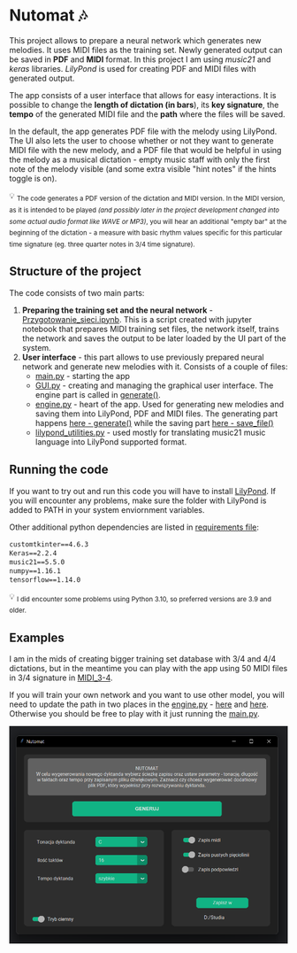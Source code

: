 #  Nutomat 🎶
This project allows to prepare a neural network which generates new melodies. It uses MIDI files as the training set. Newly generated output can be saved in **PDF** and **MIDI** format. In this project I am using *music21* and *keras* libraries. *LilyPond* is used for creating PDF and MIDI files with generated output. 

The app consists of a user interface that allows for easy interactions. It is possible to change the **length of dictation (in bars**), its **key signature**, the **tempo** of the generated MIDI file and the **path** where the files will be saved.

In the default, the app generates PDF file with the melody using LilyPond. The UI also lets the user to choose whether or not they want to generate MIDI file with the new melody, and a PDF file that would be helpful in using the melody as a musical dictation - empty music staff with only the first note of the melody visible (and some extra visible "hint notes" if the hints toggle is on). 

:bulb: <sub> The code generates a PDF version of the dictation and MIDI version. In the MIDI version, as it is intended to be played *(and possibly later in the project development changed into some actual audio format like WAVE or MP3)*, you will hear an additional "empty bar" at the beginning of the dictation - a measure with basic rhythm values specific for this particular time signature (eg. three quarter notes in 3/4 time signature). </sub>

## Structure of the project
The code consists of two main parts:
  1. **Preparing the training set and the neural network** - [Przygotowanie_sieci.ipynb](Przygotowanie_sieci.ipynb). This is a script created with jupyter notebook that prepares MIDI training set files, the network itself, trains the network and saves the output to be later loaded by the UI part of the system.
  2. **User interface** - this part allows to use previously prepared neural network and generate new melodies with it. Consists of a couple of files:
      - [main.py](main.py) - starting the app
      - [GUI.py](GUI.py) - creating and managing the graphical user interface. The engine part is called in [generate()](GUI.py#L154).
      - [engine.py](engine.py) - heart of the app. Used for generating new melodies and saving them into LilyPond, PDF and MIDI files. The generating part happens [here - generate()](engine.py#L41) while the saving part [here - save_file()](engine.py#L106)
      - [lilypond_utilities.py](lilypond_utilities.py) - used mostly for translating music21 music language into LilyPond supported format.

## Running the code
If you want to try out and run this code you will have to install [LilyPond](https://lilypond.org/). If you will encounter any problems, make sure the folder with LilyPond is added to PATH in your system enviornment variables.

Other additional python dependencies are listed in [requirements file](other/requirements.txt):
```
customtkinter==4.6.3
Keras==2.2.4
music21==5.5.0
numpy==1.16.1
tensorflow==1.14.0
```
:bulb: <sub> I did encounter some problems using Python 3.10, so preferred versions are 3.9 and older. </sub>

## Examples
I am in the mids of creating bigger training set database with 3/4 and 4/4 dictations, but in the meantime you can play with the app using 50 MIDI files in 3/4 signature in [MIDI_3-4](MIDI_3-4/).

If you will train your own network and you want to use other model, you will need to update the path in two places in the [engine.py](engine.py) - [here](engine.py#L18) and [here](engine.py#L22). Otherwise you should be free to play with it just running the [main.py](main.py).

![Example screen](other/images/example_screen.png)
